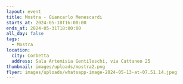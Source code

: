 ```yaml
---
layout: event
title: Mostra - Giancarlo Menescardi
starts_at: 2024-05-18T16:00:00
ends_at: 2024-05-31T18:00:00
all_day: false
tags:
  - Mostra
location:
  city: Corbetta
  address: Sala Artemisia Gentileschi, via Cattaneo 25
thumbnail: images/uploads/mostra2.png
flyer: images/uploads/whatsapp-image-2024-05-13-at-07.51.14.jpeg
---
```

